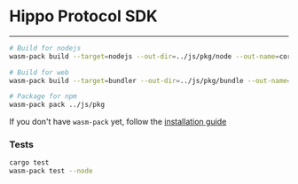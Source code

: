 # Hippo Protocol SDK

---

```bash
# Build for nodejs
wasm-pack build --target=nodejs --out-dir=../js/pkg/node --out-name=core && rm ../js/pkg/node/.gitignore

# Build for web
wasm-pack build --target=bundler --out-dir=../js/pkg/bundle --out-name=core && rm ../js/pkg/bundle/.gitignore

# Package for npm
wasm-pack pack ../js/pkg
```

If you don't have `wasm-pack` yet, follow the [installation guide](https://rustwasm.github.io/wasm-pack/installer/)

### Tests

```bash
cargo test
wasm-pack test --node
```

